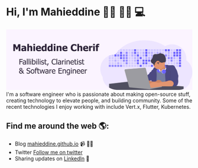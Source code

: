 # Hi, I'm Mahieddine 👋🏼 🧔🏽 💻

<img src="https://raw.githubusercontent.com/mahieddine/mahieddine/master/gh-header-image-cropped@2x.png" alt="banner that says Mahieddine Cherif - software engineer,  alongside a cartoon illustration of Mahieddine">
I'm a software engineer who is passionate about making open-source stuff, creating technology to elevate people, and building community. Some of the recent technologies I enjoy working with include Vert.x, Flutter, Kubernetes.


## Find me around the web 🌎:
- Blog  <a href="https://mahieddine.github.io/">mahieddine.github.io</a> 📹 ✍🏾
- Twitter <a href="https://twitter.com/mahieddinech">Follow me on twitter</a>
- Sharing updates on <a href="https://www.linkedin.com/in/mahieddinecherif/">LinkedIn</a> 💼
